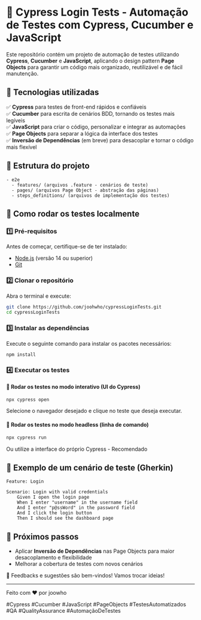 # 🚀 Cypress Login Tests - Automação de Testes com Cypress, Cucumber e JavaScript

Este repositório contém um projeto de automação de testes utilizando **Cypress**, **Cucumber** e **JavaScript**, aplicando o design pattern **Page Objects** para garantir um código mais organizado, reutilizável e de fácil manutenção.  

## 📌 Tecnologias utilizadas  
✅ **Cypress** para testes de front-end rápidos e confiáveis  
✅ **Cucumber** para escrita de cenários BDD, tornando os testes mais legíveis  
✅ **JavaScript** para criar o código, personalizar e integrar as automações  
✅ **Page Objects** para separar a lógica da interface dos testes  
✅ **Inversão de Dependências** (em breve) para desacoplar e tornar o código mais flexível  

## 📂 Estrutura do projeto  
```
- e2e  
  - features/ (arquivos .feature - cenários de teste)  
  - pages/ (arquivos Page Object - abstração das páginas)  
  - steps_definitions/ (arquivos de implementação dos testes)  
```

## 🚀 Como rodar os testes localmente  

### 1️⃣ Pré-requisitos  
Antes de começar, certifique-se de ter instalado:  
- [Node.js](https://nodejs.org/) (versão 14 ou superior)  
- [Git](https://git-scm.com/)  

### 2️⃣ Clonar o repositório  
Abra o terminal e execute:  
```sh
git clone https://github.com/joohwho/cypressLoginTests.git
cd cypressLoginTests
```

### 3️⃣ Instalar as dependências  
Execute o seguinte comando para instalar os pacotes necessários:  
```sh
npm install
```

### 4️⃣ Executar os testes  

#### 🔹 Rodar os testes no modo interativo (UI do Cypress)  
```sh
npx cypress open
```
Selecione o navegador desejado e clique no teste que deseja executar.  

#### 🔹 Rodar os testes no modo headless (linha de comando)  
```sh
npx cypress run
```
Ou utilize a interface do próprio Cypress - Recomendado

## 📜 Exemplo de um cenário de teste (Gherkin)  

```gherkin
Feature: Login

Scenario: Login with valid credentials
    Given I open the login page
    When I enter "username" in the username field
    And I enter "p@ssWord" in the password field
    And I click the login button
    Then I should see the dashboard page
```

## 🎯 Próximos passos  
- Aplicar **Inversão de Dependências** nas Page Objects para maior desacoplamento e flexibilidade  
- Melhorar a cobertura de testes com novos cenários  

📌 Feedbacks e sugestões são bem-vindos! Vamos trocar ideias!  

---

Feito com ❤️ por joowho  

#Cypress #Cucumber #JavaScript #PageObjects #TestesAutomatizados #QA #QualityAssurance #AutomaçãoDeTestes  
```
